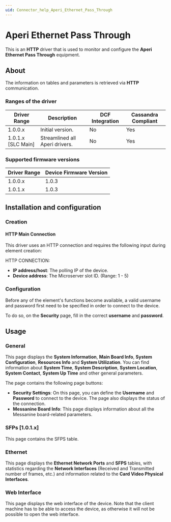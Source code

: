 ```yaml
---
uid: Connector_help_Aperi_Ethernet_Pass_Through
---
```


# Aperi Ethernet Pass Through

This is an **HTTP** driver that is used to monitor and configure the **Aperi Ethernet Pass Through** equipment.

## About

The information on tables and parameters is retrieved via **HTTP** communication.

### Ranges of the driver

| **Driver Range**     | **Description**                | **DCF Integration** | **Cassandra Compliant** |
|----------------------|--------------------------------|---------------------|-------------------------|
| 1.0.0.x              | Initial version.               | No                  | Yes                     |
| 1.0.1.x \[SLC Main\] | Streamlined all Aperi drivers. | No                  | Yes                     |

### Supported firmware versions

| **Driver Range** | **Device Firmware Version** |
|------------------|-----------------------------|
| 1.0.0.x          | 1.0.3                       |
| 1.0.1.x          | 1.0.3                       |

## Installation and configuration

### Creation

#### HTTP Main Connection

This driver uses an HTTP connection and requires the following input during element creation:

HTTP CONNECTION:

- **IP address/host**: The polling IP of the device.
- **Device address**: The Microserver slot ID. (Range: 1 - 5)

### Configuration

Before any of the element's functions become available, a valid username and password first need to be specified in order to connect to the device.

To do so, on the **Security** page, fill in the correct **username** and **password**.

## Usage

### General

This page displays the **System Information**, **Main Board Info**, **System Configuration**, **Resources Info** and **System Utilization**. You can find information about **System Time**, **System Description**, **System Location**, **System Contact**, **System Up Time** and other general parameters.

The page contains the following page buttons:

- **Security Settings**: On this page, you can define the **Username** and **Password** to connect to the device. The page also displays the status of the connection.
- **Messanine Board Info**: This page displays information about all the Messanine board-related parameters.

### SFPs \[1.0.1.x\]

This page contains the SFPS table.

### Ethernet

This page displays the **Ethernet Network Ports** and **SFPS** tables, with statistics regarding the **Network Interfaces** (Received and Transmitted number of frames, etc.) and information related to the **Card Video Physical Interfaces**.

### Web Interface

This page displays the web interface of the device. Note that the client machine has to be able to access the device, as otherwise it will not be possible to open the web interface.
